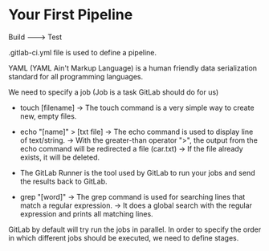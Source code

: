 # Your First Pipeline

Build ---> Test

.gitlab-ci.yml file is used to define a pipeline.

YAML (YAML Ain't Markup Language) is a human friendly data serialization standard for all programming languages.

We need to specify a job (Job is a task GitLab should do for us)

- touch [filename]
-> The touch command is a very simple way to create new, empty files.

- echo "[name]" > [txt file]
-> The echo command is used to display line of text/string.
-> With the greater-than operator ">", the output from the echo command will be redirected a file (car.txt)
-> If the file already exists, it will be deleted.

- The GitLab Runner is the tool used by GitLab to run your jobs and send the results back to GitLab.

- grep "[word]"
-> The grep command is used for searching lines that match a regular expression.
-> It does a global search with the regular expression and prints all matching lines.

GitLab by default will try run the jobs in parallel.
In order to specify the order in which different jobs should be executed, we need to define stages.
